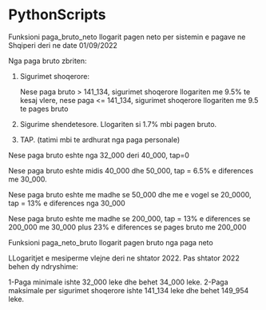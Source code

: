 # PythonScripts
Funksioni paga_bruto_neto llogarit pagen neto per sistemin e pagave ne Shqiperi deri ne date 01/09/2022

Nga paga bruto zbriten:

1. Sigurimet shoqerore:
	
	Nese paga bruto > 141_134, sigurimet shoqerore llogariten me 9.5% te kesaj vlere,
	nese paga <= 141_134,  sigurimet shoqerore llogariten me 9.5 te pages bruto

2. Sigurime shendetesore. Llogariten si 1.7% mbi pagen bruto.

3. TAP. (tatimi mbi te ardhurat nga paga personale)
 
 Nese paga bruto eshte nga 32_000 deri 40_000, tap=0
 
 Nese paga bruto  eshte midis 40_000 dhe 50_000, tap =  6.5% e  diferences me 30_000.
 
 Nese paga bruto  eshte me madhe se 50_000 dhe me e  vogel  se 20_0000, tap = 13% e diferences nga 30_000
 
 Nese paga bruto eshte me madhe se 200_000, tap = 13% e diferences se 200_000 me 30_000 plus 23% e diferences se pages bruto me 200_000 
 
 Funksioni paga_neto_bruto llogarit pagen bruto nga paga neto

LLogaritjet e mesiperme vlejne deri ne shtator 2022. Pas shtator 2022 behen dy ndryshime:

1-Paga minimale ishte 32_000 leke dhe behet 34_000 leke.
2-Paga maksimale per sigurimet shoqerore ishte 141_134 leke dhe behet 149_954 leke. 
